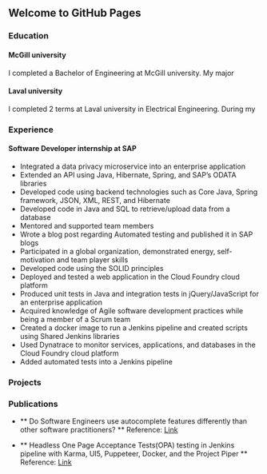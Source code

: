 ## Welcome to GitHub Pages



### Education

#### McGill university
I completed a Bachelor of Engineering at McGill university. My major
#### Laval university
I completed 2 terms at Laval university in Electrical Engineering. During my 
### Experience
#### Software Developer internship at SAP 
- Integrated a data privacy microservice into an enterprise application
-	Extended an API using  Java, Hibernate, Spring, and SAP’s ODATA libraries
- Developed code using backend technologies such as Core Java, Spring framework, JSON, XML, REST, and Hibernate
- Developed code in Java and SQL to retrieve/upload data from a database
-	Mentored and supported team members
- Wrote a blog post regarding Automated testing and published it in SAP blogs
-	Participated in a global organization, demonstrated energy, self-motivation and team player skills
-	Developed code using the SOLID principles
-	Deployed and tested a web application in the Cloud Foundry cloud platform
-	Produced unit tests in Java and integration tests in jQuery/JavaScript for an enterprise application
-	Acquired knowledge of Agile software development practices while being a member of a Scrum team
-	Created  a docker image to run a Jenkins pipeline and created scripts using Shared Jenkins libraries
-	Used Dynatrace to monitor services, applications, and databases in the Cloud Foundry cloud platform
-	Added automated tests into a Jenkins pipeline

### Projects
### Publications
-	** Do Software Engineers use autocomplete features differently than other software practitioners? **
Reference: [Link](https://dl.acm.org/citation.cfm?id=3196398.3196471)

- ** Headless One Page Acceptance Tests(OPA) testing in Jenkins pipeline with Karma, UI5, Puppeteer, Docker, and the Project Piper **
Reference: [Link](https://blogs.sap.com/2019/08/01/headless-one-page-acceptance-testsopa-testing-in-jenkins-pipeline-with-karma-ui5-puppeteer-docker-and-the-project-piper/)
